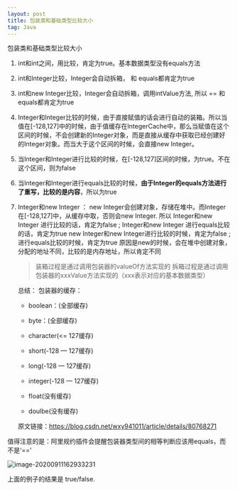 ```yaml
---
layout: post
title: 包装类和基础类型比较大小
tag: Java
---
```


包装类和基础类型比较大小

1. int和int之间，用比较，肯定为true。基本数据类型没有equals方法

2. int和Integer比较，Integer会自动拆箱， 和 equals都肯定为true

3. int和new Integer比较，Integer会自动拆箱，调用intValue方法, 所以 == 和 equals都肯定为true

4. Integer和Integer比较的时候，由于直接赋值的话会进行自动的装箱。所以当值在[-128,127]中的时候，由于值缓存在IntegerCache中，那么当赋值在这个区间的时候，不会创建新的Integer对象，而是直接从缓存中获取已经创建好的Integer对象。而当大于这个区间的时候，会直接new Integer。

5. 当Integer和Integer进行比较的时候，在[-128,127]区间的时候，为true。不在这个区间，则为false

6. 当Integer和Integer进行equals比较的时候，**由于Integer的equals方法进行了重写，比较的是内容**，所以为true

7. Integer和new Integer ： new Integer会创建对象，存储在堆中。而Integer在[-128,127]中，从缓存中取，否则会new Integer.
   所以 Integer和new Integer 进行比较的话，肯定为false ; Integer和new Integer 进行equals比较的话，肯定为true
   new Integer和new Integer进行比较的时候，肯定为false ; 进行equals比较的时候，肯定为true
   原因是new的时候，会在堆中创建对象，分配的地址不同，比较的是内存地址，所以肯定不同 

   > 装箱过程是通过调用包装器的valueOf方法实现的
   > 拆箱过程是通过调用包装器的xxxValue方法实现的（xxx表示对应的基本数据类型）

   总结：
   包装器的缓存：

   - boolean：(全部缓存)

   - byte：(全部缓存)

   - character(<= 127缓存)

   - short(-128 — 127缓存)

   - long(-128 — 127缓存)

   - integer(-128 — 127缓存)

   - float(没有缓存)

   - doulbe(没有缓存)

   原文链接：https://blog.csdn.net/wxy941011/article/details/80768271

值得注意的是：阿里规约插件会提醒包装器类型间的相等判断应该用equals，而不是‘==’

![image-20200911162933231](https://gitee.com/XiaoShenKeHeBen/Static/raw/master/image-20200911162933231.png)

上面的例子的结果是 true/false.